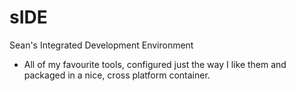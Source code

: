# sIDE
Sean's Integrated Development Environment

- All of my favourite tools, configured just the way I like them and packaged in a nice, cross platform container. 
